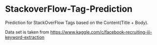 # StackoverFlow-Tag-Prediction
Prediction for StackOverFlow Tags based on the Content(Title + Body).


Data set is taken from https://www.kaggle.com/c/facebook-recruiting-iii-keyword-extraction
